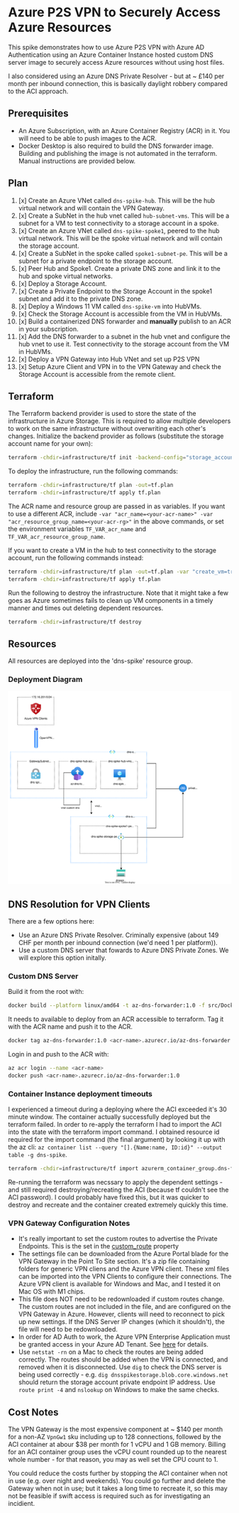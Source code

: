 # Azure P2S VPN to Securely Access Azure Resources

This spike demonstrates how to use Azure P2S VPN with Azure AD Authentication using an Azure Container Instance hosted custom DNS server image to securely access Azure resources without using host files.

I also considered using an Azure DNS Private Resolver - but at ~ £140 per month per inbound connection, this is basically daylight robbery compared to the ACI approach.

## Prerequisites

- An Azure Subscription, with an Azure Container Registry (ACR) in it. You will need to be able to push images to the ACR.
- Docker Desktop is also required to build the DNS forwarder image. Building and publishing the image is not automated in the terraform. Manual instructions are provided below.

## Plan

1. [x] Create an Azure VNet called `dns-spike-hub`. This will be the hub virtual network and will contain the VPN Gateway.
2. [x] Create a SubNet in the hub vnet called `hub-subnet-vms`. This will be a subnet for a VM to test connectivity to a storage account in a spoke.
3. [x] Create an Azure VNet called `dns-spike-spoke1`, peered to the hub virtual network. This will be the spoke virtual network and will contain the storage account.
4. [x] Create a SubNet in the spoke called `spoke1-subnet-pe`. This will be a subnet for a private endpoint to the storage account.
5. [x] Peer Hub and Spoke1. Create a private DNS zone and link it to the hub and spoke virtual networks.
6. [x] Deploy a Storage Account.
7. [x] Create a Private Endpoint to the Storage Account in the spoke1 subnet and add it to the private DNS zone.
8. [x] Deploy a Windows 11 VM called `dns-spike-vm` into HubVMs.
9. [x] Check the Storage Account is accessible from the VM in HubVMs.
10. [x] Build a containerized DNS forwarder and **manually** publish to an ACR in your subscription.
11. [x] Add the DNS forwarder to a subnet in the hub vnet and configure the hub vnet to use it. Test connectivity to the storage account from the VM in HubVMs.
12. [x] Deploy a VPN Gateway into Hub VNet and set up P2S VPN
13. [x] Setup Azure Client and VPN in to the VPN Gateway and check the Storage Account is accessible from the remote client.

## Terraform

The Terraform backend provider is used to store the state of the infrastructure in Azure Storage. This is required to allow multiple developers to work on the same infrastructure without overwriting each other's changes. Initialize the backend provider as follows (substitute the storage account name for your own):

```bash
terraform -chdir=infrastructure/tf init -backend-config="storage_account_name={your-storage-account}"
```

To deploy the infrastructure, run the following commands:

```bash
terraform -chdir=infrastructure/tf plan -out=tf.plan
terraform -chdir=infrastructure/tf apply tf.plan
```

The ACR name and resource group are passed in as variables. If you want to use a different ACR, include `-var "acr_name=<your-acr-name>" -var "acr_resource_group_name=<your-acr-rg>"` in the above commands, or set the environment variables `TF_VAR_acr_name` and `TF_VAR_acr_resource_group_name`.

If you want to create a VM in the hub to test connectivity to the storage account, run the following commands instead:

```bash
terraform -chdir=infrastructure/tf plan -out=tf.plan -var "create_vm=true"
terraform -chdir=infrastructure/tf apply tf.plan
```

Run the following to destroy the infrastructure. Note that it might take a few goes as Azure sometimes fails to clean up VM components in a timely manner and times out deleting dependent resources.

```bash
terraform -chdir=infrastructure/tf destroy
```

## Resources

All resources are deployed into the 'dns-spike' resource group.

### Deployment Diagram

![Deployment Diagram](Deployment%20Diagram.drawio.svg)

## DNS Resolution for VPN Clients

There are a few options here:

- Use an Azure DNS Private Resolver. Criminally expensive (about 149 CHF per month per inbound connection (we'd need 1 per platform)).
- Use a custom DNS server that fowards to Azure DNS Private Zones. We will explore this option initally.

### Custom DNS Server

Build it from the root with:

```bash
docker build --platform linux/amd64 -t az-dns-forwarder:1.0 -f src/Dockerfile src
```

It needs to available to deploy from an ACR accessible to terraform. Tag it with the ACR name and push it to the ACR.

```bash
docker tag az-dns-forwarder:1.0 <acr-name>.azurecr.io/az-dns-forwarder:1.0
```

Login in and push to the ACR with:

```bash
az acr login --name <acr-name>
docker push <acr-name>.azurecr.io/az-dns-forwarder:1.0
```

### Container Instance deployment timeouts

I experienced a timeout during a deploying where the ACI exceeded it's 30 minute window. The container actually successfully deployed but the terraform failed. In order to re-apply the terraform I had to import the ACI into the state with the terraform import command. I obtained resource id required for the import command (the final argument) by looking it up with the az cli: `az container list --query "[].{Name:name, ID:id}" --output table -g dns-spike`.

```bash
terraform -chdir=infrastructure/tf import azurerm_container_group.dns-forwarder /subscriptions/<my-sub>/resourceGroups/dns-spike/providers/Microsoft.ContainerInstance/containerGroups/dns-forwarder
```

Re-running the terraform was necssary to apply the dependent settings - and still required destroying/recreating the ACI (because tf couldn't see the ACI password). I could probably have fixed this, but it was quicker to destroy and recreate and the container created extremely quickly this time.

### VPN Gateway Configuration Notes

- It's really important to set the custom routes to advertise the Private Endpoints. This is the set in the [custom_route](infrastructure/tf/vpn_gateway.tf) property
- The settings file can be downloaded from the Azure Portal blade for the VPN Gateway in the Point To Site section. It's a zip file containing folders for generic VPN cliens and the Azure VPN client. These xml files can be imported into the VPN Clients to configure their connections. The Azure VPN client is available for Windows and Mac, and I tested it on Mac OS with M1 chips.
- This file does NOT need to be redownloaded if custom routes change. The custom routes are not included in the file, and are configured on the VPN Gateway in Azure. However, clients will need to reconnect to pick up new settings. If the DNS Server IP changes (which it shouldn't), the file will need to be redownloaded.
- In order for AD Auth to work, the Azure VPN Enterprise Application must be granted access in your Azure AD Tenant. See [here](https://learn.microsoft.com/en-gb/azure/vpn-gateway/openvpn-azure-ad-tenant-multi-app#authorize-the-azure-vpn-application) for details.
- Use `netstat -rn` on a Mac to check the routes are being added correctly. The routes should be added when the VPN is connected, and removed when it is disconnected. Use `dig` to check the DNS server is being used correctly - e.g. `dig dnsspikestorage.blob.core.windows.net` should return the storage account private endpoint IP address. Use `route print -4` and `nslookup` on Windows to make the same checks.

## Cost Notes

The VPN Gateway is the most expensive component at ~ $140 per month for a non-AZ `VpnGw1` sku including up to 128 connections, followed by the ACI container at abour $38 per month for 1 vCPU and 1 GB memory. Billing for an ACI container group uses the vCPU count rounded up to the nearest whole number - for that reason, you may as well set the CPU count to 1.

You could reduce the costs further by stopping the ACI container when not in use (e.g. over night and weekends). You could go further and delete the Gateway when not in use; but it takes a long time to recreate it, so this may not be feasible if swift access is required such as for investigating an incidient.

